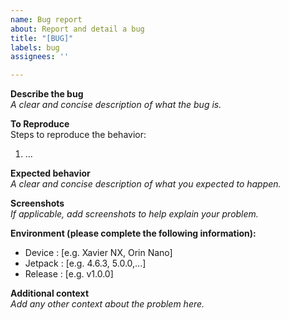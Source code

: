 ```yaml
---
name: Bug report
about: Report and detail a bug
title: "[BUG]"
labels: bug
assignees: ''

---
```


**Describe the bug** <br>
_A clear and concise description of what the bug is._ <br>

**To Reproduce** <br>
Steps to reproduce the behavior:
1. ...

**Expected behavior** <br>
_A clear and concise description of what you expected to happen._ <br>

**Screenshots** <br>
_If applicable, add screenshots to help explain your problem._ <br>

**Environment (please complete the following information):** <br>
 - Device : [e.g. Xavier NX, Orin Nano]
 - Jetpack : [e.g. 4.6.3, 5.0.0,...]
 - Release : [e.g. v1.0.0]

**Additional context** <br>
_Add any other context about the problem here._ <br>
